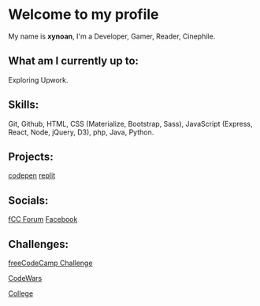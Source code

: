 # Welcome to my profile
My name is **xynoan**, I'm a Developer, Gamer, Reader, Cinephile.
## What am I currently up to:
Exploring Upwork.
## Skills:
Git, Github, HTML, CSS (Materialize, Bootstrap, Sass), JavaScript (Express, React, Node, jQuery, D3), php, Java, Python.
## Projects: 
[codepen](https://codepen.io/xynoan)
[replit](https://replit.com/@xynoan)
## Socials:
[fCC Forum](https://forum.freecodecamp.org/u/xynoan/summary)
[Facebook](https://www.facebook.com/morvss)
## Challenges:
[freeCodeCamp Challenge](/fCCchallenge.md)
<br>

[CodeWars](/CWchallenge.md)
<br>

[College](/collegeChallenge.md)
